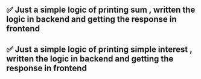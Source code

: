 <h2>✅ Just a simple logic of printing sum , written the logic in backend and getting the response in frontend </h2>
<h2>✅ Just a simple logic of printing simple interest , written the logic in backend and getting the response in frontend </h2>
